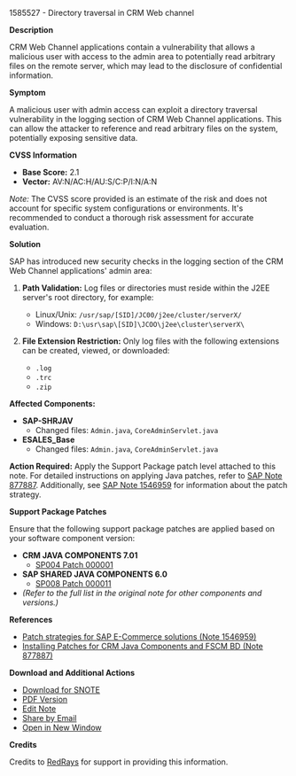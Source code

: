 1585527 - Directory traversal in CRM Web channel

**Description**

CRM Web Channel applications contain a vulnerability that allows a malicious user with access to the admin area to potentially read arbitrary files on the remote server, which may lead to the disclosure of confidential information.

**Symptom**

A malicious user with admin access can exploit a directory traversal vulnerability in the logging section of CRM Web Channel applications. This can allow the attacker to reference and read arbitrary files on the system, potentially exposing sensitive data.

**CVSS Information**

- **Base Score:** 2.1
- **Vector:** AV:N/AC:H/AU:S/C:P/I:N/A:N

*Note:* The CVSS score provided is an estimate of the risk and does not account for specific system configurations or environments. It's recommended to conduct a thorough risk assessment for accurate evaluation.

**Solution**

SAP has introduced new security checks in the logging section of the CRM Web Channel applications' admin area:

1. **Path Validation:** Log files or directories must reside within the J2EE server's root directory, for example:
   - Linux/Unix: `/usr/sap/[SID]/JC00/j2ee/cluster/serverX/`
   - Windows: `D:\usr\sap\[SID]\JCOO\j2ee\cluster\serverX\`

2. **File Extension Restriction:** Only log files with the following extensions can be created, viewed, or downloaded:
   - `.log`
   - `.trc`
   - `.zip`

**Affected Components:**
- **SAP-SHRJAV**
  - Changed files: `Admin.java`, `CoreAdminServlet.java`
- **ESALES_Base**
  - Changed files: `Admin.java`, `CoreAdminServlet.java`

**Action Required:**
Apply the Support Package patch level attached to this note. For detailed instructions on applying Java patches, refer to [SAP Note 877887](https://me.sap.com/notes/877887). Additionally, see [SAP Note 1546959](https://me.sap.com/notes/1546959) for information about the patch strategy.

**Support Package Patches**

Ensure that the following support package patches are applied based on your software component version:

- **CRM JAVA COMPONENTS 7.01**
  - [SP004 Patch 000001](https://userapps.support.sap.com/sap/support/swdc/notes?cvnr=01200615320200014673&support_package=SP004&patch_level=000001)
- **SAP SHARED JAVA COMPONENTS 6.0**
  - [SP008 Patch 000011](https://userapps.support.sap.com/sap/support/swdc/notes?cvnr=01200314690200005025&support_package=SP008&patch_level=000011)
- *(Refer to the full list in the original note for other components and versions.)*

**References**

- [Patch strategies for SAP E-Commerce solutions (Note 1546959)](https://me.sap.com/notes/1546959)
- [Installing Patches for CRM Java Components and FSCM BD (Note 877887)](https://me.sap.com/notes/877887)

**Download and Additional Actions**

- [Download for SNOTE](https://notesdownloads.sap.com/note/0040000017237082017)
- [PDF Version](https://userapps.support.sap.com/sap/support/sfm/notes/print/0001585527?language=en-US&token=8C44A8353B88BB5BCAA4279957D64769)
- [Edit Note](https://me.sap.com/sap/support/notes/edit/0001585527)
- [Share by Email](mailto:?subject=SAP%20Note%201585527&body=Check%20out%20this%20SAP%20Note%20for%20details.%20https://me.sap.com/notes/1585527)
- [Open in New Window](https://me.sap.com/notes/1585527)

**Credits**

Credits to [RedRays](https://redrays.io) for support in providing this information.